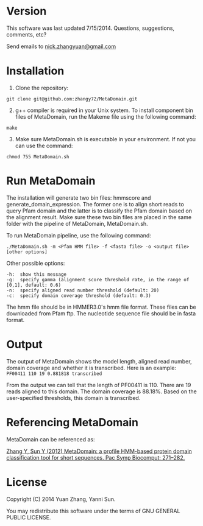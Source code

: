 ﻿# Version

This software was last updated 7/15/2014. Questions, suggestions, comments, etc? 
 
Send emails to nick.zhangyuan@gmail.com  

# Installation

1. Clone the repository:  

  `git clone git@github.com:zhangy72/MetaDomain.git`

2. g++ compiler is required in your Unix system. To install component bin files of MetaDomain, run the Makeme file using the following command:  

  `make`

3. Make sure MetaDomain.sh is executable in your environment. If not you can use the command:  

  `chmod 755 MetaDomain.sh`


# Run MetaDomain

The installation will generate two bin files: hmmscore and generate_domain_expression. The former one is to align short reads to query Pfam domain and the latter is to classify the Pfam domain based on the alignment result. Make sure these two bin files are placed in the same folder with the pipeline of MetaDomain, MetaDomain.sh.

To run MetaDomain pipeline, use the following command:  

`./MetaDomain.sh -m <Pfam HMM file> -f <fasta file> -o <output file> [other options]`

Other possible options:  
```
-h:  show this message
-g:  specify gamma (alignment score threshold rate, in the range of [0,1], default: 0.6)
-n:  specify aligned read number threshold (default: 20)
-c:  specify domain coverage threshold (default: 0.3)
```

The hmm file should be in HMMER3.0's hmm file format. These files can be downloaded from Pfam ftp. The nucleotide sequence file should be in fasta format.
 

# Output

The output of MetaDomain shows the model length, aligned read number, domain coverage and whether it is transcribed. Here is an example:  
`PF00411 110 19 0.881818 transcribed`

From the output we can tell that the length of PF00411 is 110. There are 19 reads aligned to this domain. The domain coverage is 88.18%. Based on the user-specified thresholds, this domain is transcribed.


# Referencing MetaDomain  

MetaDomain can be referenced as:   

<a href="http://psb.stanford.edu/psb-online/proceedings/psb12/zhang-y.pdf">Zhang Y, Sun Y (2012) MetaDomain: a profile HMM-based protein domain classification tool for short sequences. Pac Symp Biocomput: 271–282.</a>


# License

Copyright (C) 2014 Yuan Zhang, Yanni Sun. 

You may redistribute this software under the terms of GNU GENERAL PUBLIC LICENSE.

